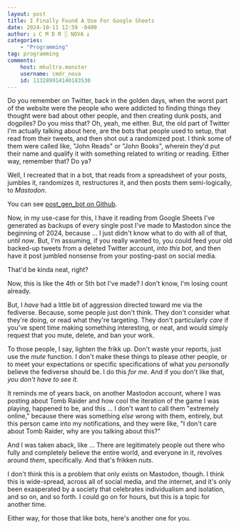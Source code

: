 ```yaml
---
layout: post
title: I Finally Found A Use For Google Sheets
date: 2024-10-11 12:59 -0400
author: 𐕣 C M D R ░ NOVA 𐕣
categories:
    - "Programming"
tag: programming
comments:
    host: mkultra.monster
    username: cmdr_nova
    id: 113289914140183530
---
```

Do you remember on Twitter, back in the golden days, when the worst part of the website were the people who were addicted to finding things they thought were bad about other people, and then creating dunk posts, and dogpiles? Do you miss that? Oh, yeah, me either. But, the old part of Twitter I'm actually talking about here, are the bots that people used to setup, that read from their tweets, and then shot out a randomized post. I think some of them were called like, "John Reads" or "John Books", wherein they'd put their name and qualify it with something related to writing or reading. Either way, remember that? Do ya?

Well, I recreated that in a bot, that reads from a spreadsheet of your posts, jumbles it, randomizes it, restructures it, and then posts them semi-logically, to *Mastodon*.

You can see <a href="https://github.com/cmdr-nova/post_gen_bot" target="_blank">post_gen_bot on Github</a>.

Now, in my use-case for this, I have it reading from Google Sheets I've generated as backups of every single post I've made to Mastodon since the beginning of 2024, because ... I just didn't know what to do with all of that, *until now*. But, I'm assuming, if you really wanted to, you could feed your old backed-up tweets from a deleted Twitter account, *into this bot*, and then have it post jumbled nonsense from your posting-past on social media.

That'd be kinda neat, right?

Now, this is like the 4th or 5th bot I've made? I don't know, I'm losing count already.

But, I *have* had a little bit of aggression directed toward me via the fediverse. Because, some people just don't think. They don't consider what they're doing, or read what they're targeting. They don't particularly *care* if you've spent time making something interesting, or neat, and would simply request that you mute, delete, and ban your work.

To those people, I say, lighten the frikk up. Don't waste your reports, just use the *mute* function. I don't make these things to please other people, or to meet your expectations or specific specifications of what *you personally* believe the fediverse should be. I do this *for me*. And if you don't like that, *you don't have to see it.*

It reminds me of years back, on another Mastodon account, where I was posting about Tomb Raider and how cool the iteration of the game I was playing, happened to be, and this ... I don't want to call them "extremely online," because there was something *else* wrong with them, entirely, but this person came into my notifications, and they were like, "I don't care about Tomb Raider, why are you talking about this?"

And I was taken aback, like ... There are legitimately people out there who fully and completely believe the entire world, and everyone in it, revolves around *them*, specifically. And that's frikken *nuts*.

I don't think this is a problem that only exists on Mastodon, though. I think this is wide-spread, across all of social media, and the internet, and it's only been exasperated by a society that celebrates individualism and isolation, and so on, and so forth. I could go on for hours, but this is a topic for another time.

Either way, for those that like bots, here's another one for you.